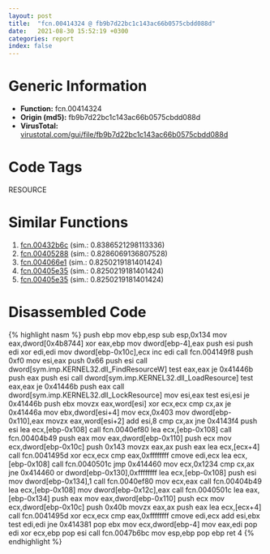 ```yaml
---
layout: post
title:  "fcn.00414324 @ fb9b7d22bc1c143ac66b0575cbdd088d"
date:   2021-08-30 15:52:19 +0300
categories: report
index: false
---
```


# Generic Information
- **Function:** fcn.00414324
- **Origin (md5):** fb9b7d22bc1c143ac66b0575cbdd088d
- **VirusTotal:** [virustotal.com/gui/file/fb9b7d22bc1c143ac66b0575cbdd088d][virustotal_ref]

# Code Tags
<span class="tag" id="RESOURCE">RESOURCE</span>


# Similar Functions

1. [fcn.00432b6c][similar_1_ref] (sim.: 0.8386521298113336)
2. [fcn.00405288][similar_2_ref] (sim.: 0.8286069136807528)
3. [fcn.004066e1][similar_3_ref] (sim.: 0.8250219181401424)
4. [fcn.00405e35][similar_4_ref] (sim.: 0.8250219181401424)
5. [fcn.00405e35][similar_5_ref] (sim.: 0.8250219181401424)


# Disassembled Code

{% highlight nasm %}
push ebp
mov ebp,esp
sub esp,0x134
mov eax,dword[0x4b8744]
xor eax,ebp
mov dword[ebp-4],eax
push esi
push edi
xor edi,edi
mov dword[ebp-0x10c],ecx
inc edi
call fcn.004149f8
push 0xf0
mov esi,eax
push 0x66
push esi
call dword[sym.imp.KERNEL32.dll_FindResourceW]
test eax,eax
je 0x41446b
push eax
push esi
call dword[sym.imp.KERNEL32.dll_LoadResource]
test eax,eax
je 0x41446b
push eax
call dword[sym.imp.KERNEL32.dll_LockResource]
mov esi,eax
test esi,esi
je 0x41446b
push ebx
movzx eax,word[esi]
xor ecx,ecx
cmp cx,ax
je 0x41446a
mov ebx,dword[esi+4]
mov ecx,0x403
mov dword[ebp-0x110],eax
movzx eax,word[esi+2]
add esi,8
cmp cx,ax
jne 0x4143f4
push esi
lea ecx,[ebp-0x108]
call fcn.0040ef80
lea ecx,[ebp-0x108]
call fcn.00404b49
push eax
mov eax,dword[ebp-0x110]
push ecx
mov ecx,dword[ebp-0x10c]
push 0x143
movzx eax,ax
push eax
lea ecx,[ecx+4]
call fcn.0041495d
xor ecx,ecx
cmp eax,0xffffffff
cmove edi,ecx
lea ecx,[ebp-0x108]
call fcn.0040501c
jmp 0x414460
mov ecx,0x1234
cmp cx,ax
jne 0x414460
or dword[ebp-0x130],0xffffffff
lea ecx,[ebp-0x108]
push esi
mov dword[ebp-0x134],1
call fcn.0040ef80
mov ecx,eax
call fcn.00404b49
lea ecx,[ebp-0x108]
mov dword[ebp-0x12c],eax
call fcn.0040501c
lea eax,[ebp-0x134]
push eax
mov eax,dword[ebp-0x110]
push ecx
mov ecx,dword[ebp-0x10c]
push 0x40b
movzx eax,ax
push eax
lea ecx,[ecx+4]
call fcn.0041495d
xor ecx,ecx
cmp eax,0xffffffff
cmove edi,ecx
add esi,ebx
test edi,edi
jne 0x414381
pop ebx
mov ecx,dword[ebp-4]
mov eax,edi
pop edi
xor ecx,ebp
pop esi
call fcn.0047b6bc
mov esp,ebp
pop ebp
ret 4
{% endhighlight %}


[similar_1_ref]: /report/fcn.00432b6c@9c2b894b84f59672d8be2e984066f76f
[similar_2_ref]: /report/fcn.00405288@0aa2d73a5300dff2412388945614b507
[similar_3_ref]: /report/fcn.004066e1@20a93604f17ee6f3c2aa7b1f7a497fcf
[similar_4_ref]: /report/fcn.00405e35@9571c7458fae91969aaed3955e433f49
[similar_5_ref]: /report/fcn.00405e35@3aa98225e51cbcae2d334c8b6b4ed9fd
[virustotal_ref]: https://www.virustotal.com/gui/file/fb9b7d22bc1c143ac66b0575cbdd088d